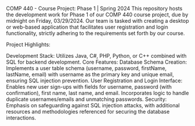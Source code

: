 COMP 440 - Course Project: Phase 1 | Spring 2024
This repository hosts the development work for Phase 1 of our COMP 440 course project, due by midnight on Friday, 03/29/2024. Our team is tasked with creating a desktop or web-based application that facilitates user registration and login functionality, strictly adhering to the requirements set forth by our course.

Project Highlights:

Development Stack: Utilizes Java, C#, PHP, Python, or C++ combined with SQL for backend development.
Core Features:
Database Schema Creation: Implements a user table schema (username, password, firstName, lastName, email) with username as the primary key and unique email, ensuring SQL injection prevention.
User Registration and Login Interface: Enables new user sign-ups with fields for username, password (with confirmation), first name, last name, and email. Incorporates logic to handle duplicate usernames/emails and unmatching passwords.
Security: Emphasis on safeguarding against SQL injection attacks, with additional resources and methodologies referenced for securing the database interactions.
